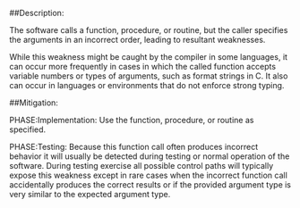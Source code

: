 ##Description:

The software calls a function, procedure, or routine, but the caller specifies the arguments in an incorrect order, leading to resultant weaknesses.

While this weakness might be caught by the compiler in some languages, it can occur more frequently in cases in which the called function accepts variable numbers or types of arguments, such as format strings in C. It also can occur in languages or environments that do not enforce strong typing.

##Mitigation:


PHASE:Implementation:
Use the function, procedure, or routine as specified.

PHASE:Testing:
Because this function call often produces incorrect behavior it will usually be detected during testing or normal operation of the software. During testing exercise all possible control paths will typically expose this weakness except in rare cases when the incorrect function call accidentally produces the correct results or if the provided argument type is very similar to the expected argument type.

